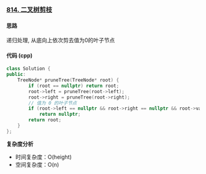 ### [814. 二叉树剪枝](https://leetcode.cn/problems/binary-tree-pruning/)
#### 思路
递归处理, 从底向上依次剪去值为0的叶子节点
#### 代码 (cpp)
```cpp
class Solution {
public:
    TreeNode* pruneTree(TreeNode* root) {
        if (root == nullptr) return root;
        root->left = pruneTree(root->left);
        root->right = pruneTree(root->right);
        // 值为 0 的叶子节点
        if (root->left == nullptr && root->right == nullptr && root->val == 0) 
            return nullptr;
        return root;
    }
};
```
**复杂度分析**
- 时间复杂度：O(height)
- 空间复杂度：O(n)
